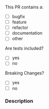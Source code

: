 This PR contains a:

- [ ] bugfix
- [ ] feature
- [ ] refactor
- [ ] documentation
- [ ] other

Are tests included?

- [ ] yes
- [ ] no

Breaking Changes?

- [ ] yes
- [ ] no

<!-- If yes, then include "BREAKING CHANGES:" in the first commit message body, followed by a description of what is breaking. -->

### Description

<!--
  Please be thorough and clearly explain the problem being solved.
  * If this PR adds a feature, look for previous discussion on the feature by searching the issues first.
  * Is this PR related to an issue?
  * List any relevant issue numbers
-->
